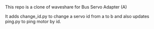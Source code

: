 This repo is a clone of waveshare for Bus Servo Adapter (A)


It adds change_id.py to change a servo id from a to b and also updates ping.py to ping motor by id.
